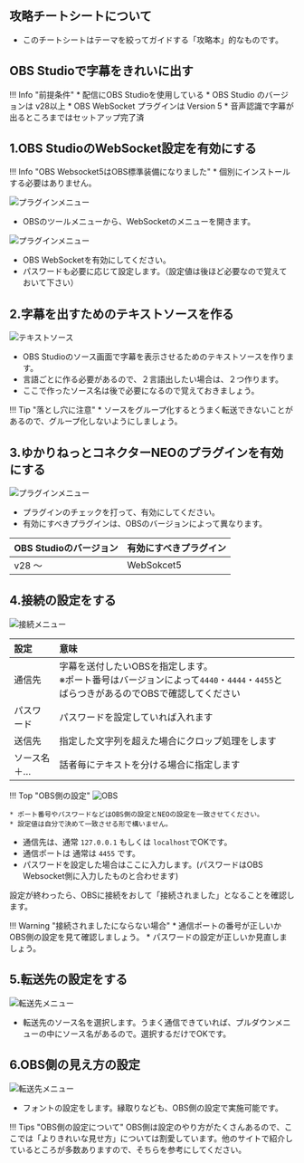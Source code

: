 ## 攻略チートシートについて

* このチートシートはテーマを絞ってガイドする「攻略本」的なものです。

## OBS Studioで字幕をきれいに出す
!!! Info "前提条件"
    * 配信にOBS Studioを使用している
    * OBS Studio のバージョンは v28以上
    * OBS WebSocket プラグインは Version 5
    * 音声認識で字幕が出るところまではセットアップ完了済


## 1.OBS StudioのWebSocket設定を有効にする

!!! Info "OBS Websocket5はOBS標準装備になりました"
    * 個別にインストールする必要はありません。

![プラグインメニュー](images/cs_obs_p1.png)

* OBSのツールメニューから、WebSocketのメニューを開きます。

![プラグインメニュー](../plugin/images/plugin_obs5_p2.png)

* OBS WebSocketを有効にしてください。
* パスワードも必要に応じて設定します。（設定値は後ほど必要なので覚えておいて下さい）

## 2.字幕を出すためのテキストソースを作る

![テキストソース](images/cs_obs_p4.png)

* OBS Studioのソース画面で字幕を表示させるためのテキストソースを作ります。
* 言語ごとに作る必要があるので、２言語出したい場合は、２つ作ります。
* ここで作ったソース名は後で必要になるので覚えておきましょう。

!!! Tip "落とし穴に注意"
    * ソースをグループ化するとうまく転送できないことがあるので、グループ化しないようにしましょう。


## 3.ゆかりねっとコネクターNEOのプラグインを有効にする

![プラグインメニュー](../plugin/images/plugin_obs5_p1.png)

* プラグインのチェックを打って、有効にしてください。
* 有効にすべきプラグインは、OBSのバージョンによって異なります。

|OBS Studioのバージョン|有効にすべきプラグイン|
|:--------------------|:-------------------|
|v28 ～               | WebSokcet5         |

## 4.接続の設定をする
![接続メニュー](../plugin/images/plugin_obs_p2.png)

|設定|意味|
|:--|:---|
|通信先|字幕を送付したいOBSを指定します。<br>※ポート番号はバージョンによって``4440``・``4444``・``4455``とばらつきがあるのでOBSで確認してください|
|パスワード|パスワードを設定していれば入れます|
|送信先|指定した文字列を超えた場合にクロップ処理をします|
|ソース名＋…|話者毎にテキストを分ける場合に指定します|

!!! Top "OBS側の設定"
    ![OBS](../plugin/images/plugin_obs5_p2.png) 

    * ポート番号やパスワードなどはOBS側の設定とNEOの設定を一致させてください。
    * 設定値は自分で決めて一致させる形で構いません。


* 通信先は、通常 ``127.0.0.1`` もしくは ``localhost``でOKです。
* 通信ポートは 通常は ``4455`` です。
* パスワードを設定した場合はここに入力します。(パスワードはOBS Websocket側に入力したものと合わせます)

設定が終わったら、OBSに接続をおして「接続されました」となることを確認します。

!!! Warning "接続されましたにならない場合"
    * 通信ポートの番号が正しいかOBS側の設定を見て確認しましょう。
    * パスワードの設定が正しいか見直しましょう。

## 5.転送先の設定をする
![転送先メニュー](images/cs_obs_p6.png)

* 転送先のソース名を選択します。うまく通信できていれば、プルダウンメニューの中にソース名があるので。選択するだけでOKです。

## 6.OBS側の見え方の設定
![転送先メニュー](images/cs_obs_p7.png)

* フォントの設定をします。縁取りなども、OBS側の設定で実施可能です。

!!! Tips "OBS側の設定について"
    OBS側は設定のやり方がたくさんあるので、ここでは「よりきれいな見せ方」については割愛しています。他のサイトで紹介しているところが多数ありますので、そちらを参考にしてください。
